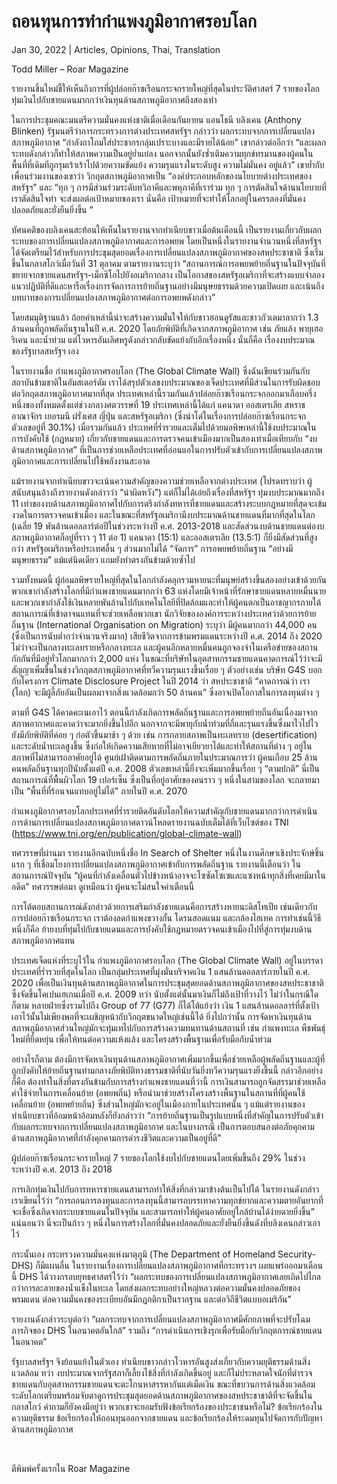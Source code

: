 # ถอนทุนการทำกำแพงภูมิอากาศรอบโลก

Jan 30, 2022 | Articles, Opinions, Thai, Translation





Todd Miller – Roar Magazine

รายงานชิ้นใหม่ชี้ให้เห็นถึงการที่ผู้ปล่อยก๊าซเรือนกระจกรายใหญ่ที่สุดในประวัติศาสตร์ 7 รายของโลกทุ่มเงินไปกับชายแดนมากกว่าเงินทุนด้านสภาพภูมิอากาศถึงสองเท่า

ในการประชุมคณะมนตรีความมั่นคงแห่งชาติเมื่อเดือนกันยายน แอนโธนี บลิงเคน (Anthony Blinken) รัฐมนตรีว่าการกระทรวงการต่างประเทศสหรัฐฯ กล่าวว่า ผลกระทบจากการเปลี่ยนแปลงสภาพภูมิอากาศ “กำลังถาโถมใส่ประชากรกลุ่มเปราะบางและมีรายได้น้อย” เขากล่าวต่ออีกว่า “และผลกระทบดังกล่าวก็ทำให้สภาพความเป็นอยู่ย่ำแย่ลง นอกจากนั้นยังซ้ำเติมความทุกข์ทรมานของผู้คนในพื้นที่ที่เดิมทีถูกรุมเร้าเร้าไปด้วยความขัดแย้ง ความรุนแรงในระดับสูง ความไม่มั่นคง อยู่แล้ว” เขาย้ำกับเพื่อนร่วมงานของเขาว่า วิกฤตสภาพภูมิอากาศเป็น “องค์ประกอบหลักของนโยบายต่างประเทศของสหรัฐฯ” และ “ทุก ๆ การมีส่วนร่วมระดับทวิภาคีและพหุภาคีที่เราร่วม ทุก ๆ การตัดสินใจด้านนโยบายที่เราตัดสินใจทำ จะส่งผลต่อเป้าหมายของเรา นั่นคือ เป้าหมายที่จะทำให้โลกอยู่ในครรลองที่มั่นคงปลอดภัยและยั่งยืนยิ่งขึ้น ”

ทัศนคติของบลิงเคนสะท้อนให้เห็นในรายงานจากทำเนียบขาวเมื่อต้นเดือนนี้ เป็นรายงานเกี่ยวกับผลกระทบของการเปลี่ยนแปลงสภาพภูมิอากาศและการอพยพ โดยเป็นหนึ่งในรายงานจำนวนหนึ่งที่สหรัฐฯ ได้จัดเตรียมไว้สำหรับการประชุมสุดยอดเรื่องการเปลี่ยนแปลงสภาพภูมิอากาศของสหประชาชาติ ซึ่งเริ่มขึ้นในกลาสโกว์เมื่อวันที่ 31 ตุลาคม ตามรายงานระบุว่า “สถานการณ์การอพยพย้ายถิ่นฐานในปัจจุบันที่ขยายจากชายแดนสหรัฐฯ-เม็กซิโกไปยังอเมริกากลาง เป็นโอกาสของสหรัฐอเมริกาที่จะสร้างแบบจำลองแนวปฏิบัติที่ดีและหารือเรื่องการจัดการการย้ายถิ่นฐานอย่างมีมนุษยธรรมด้วยความเปิดเผย และเน้นถึงบทบาทของการเปลี่ยนแปลงสภาพภูมิอากาศต่อการอพยพดังกล่าว”

โดยสมมุติฐานแล้ว ถ้อยคำเหล่านี้น่าจะสร้างความมั่นใจให้กับชาวฮอนดูรัสและชาวกัวเตมาลากว่า 1.3 ล้านคนที่ถูกพลัดถิ่นฐานในปี ค.ศ. 2020 โดยภัยพิบัติที่เกิดจากสภาพภูมิอากาศ เช่น ภัยแล้ง พายุเฮอริเคน และน้ำท่วม แต่โวหารอันเลิศหรูดังกล่าวกลับขัดแย้งกับอีกเรื่องหนึ่ง นั่นก็คือ เรื่องงบประมาณของรัฐบาลสหรัฐฯ เอง

ในรายงานชื่อ กำแพงภูมิอากาศรอบโลก (The Global Climate Wall) ซึ่งฉันเขียนร่วมกันกับสถาบันข้ามชาติในอัมสเตอร์ดัม เราได้สรุปตัวเลขงบประมาณของเจ็ดประเทศที่มีส่วนในการรับผิดชอบต่อวิกฤตสภาพภูมิอากาศมากที่สุด ประเทศเหล่านี้รวมกันแล้วปล่อยก๊าซเรือนกระจกออกมาเกือบครึ่งหนึ่งของทั้งหมดตั้งแต่ช่วงกลางศตวรรษที่ 19 ประเทศเหล่านี้ได้แก่ แคนาดา ออสเตรเลีย สหราชอาณาจักร เยอรมนี ฝรั่งเศส ญี่ปุ่น และสหรัฐอเมริกา (ซึ่งนำโด่ในเรื่องการปล่อยก๊าซเรือนกระจก ตัวเลขอยู่ที่ 30.1%) เมื่อรวมกันแล้ว ประเทศที่ร่ำรวยและเต็มไปด้วยมลพิษเหล่านี้ใช้งบประมาณในการบังคับใช้ (กฎหมาย) เกี่ยวกับชายแดนและการตรวจคนเข้าเมืองมากเป็นสองเท่าเมื่อเทียบกับ “งบด้านสภาพภูมิอากาศ” ที่เป็นการช่วยเหลือประเทศที่อ่อนแอในการปรับตัวเข้ากับการเปลี่ยนแปลงสภาพภูมิอากาศและการเปลี่ยนไปใช้พลังงานสะอาด

แม้รายงานจากทำเนียบขาวจะเน้นความสำคัญของความช่วยเหลือจากต่างประเทศ (โปรดทราบว่า ผู้สนับสนุนอ้างถึงรายงานดังกล่าวว่า “น่าผิดหวัง”) แต่ก็ไม่ได้เอ่ยถึงเรื่องที่สหรัฐฯ ทุ่มงบประมาณมากถึง 11 เท่าของงบด้านสภาพภูมิอากาศไปกับการตรึงกำลังทหารที่ชายแดนและสร้างระบบกฎหมายที่สุดจะเข้มงวดในการตรวจคนเข้าเมือง และในขณะที่สหรัฐอเมริกามีงบประมาณด้านชายแดนที่มากที่สุดในโลก (เฉลี่ย 19 พันล้านดอลลาร์ต่อปีในช่วงระหว่างปี ค.ศ. 2013-2018 และสัดส่วนงบด้านชายแดนต่องบสภาพภูมิอากาศก็อยู่ที่ราว ๆ 11 ต่อ 1) แคนาดา (15:1) และออสเตรเลีย (13.5:1) ก็ยิ่งมีสัดส่วนที่สูงกว่า สหรัฐอเมริกาหรือประเทศอื่น ๆ ส่วนมากไม่ได้ “จัดการ” การอพยพย้ายถิ่นฐาน “อย่างมีมนุษยธรรม” แม้แต่นิดเดียว แถมยังทำตรงกันข้ามด้วยซ้ำไป

รวมทั้งหมดนี้ ผู้ก่อมลพิษรายใหญ่ที่สุดในโลกกำลังคลุกรวมหายนะที่มนุษย์สร้างขึ้นสองอย่างเข้าด้วยกัน พวกเขากำลังสร้างโลกที่มีกำแพงชายแดนมากกว่า 63 แห่งโดยมีเจ้าหน้าที่รักษาชายแดนหลายหมื่นนาย และพวกเขากำลังใช้เงินหลายพันล้านไปกับเทคโนโลยีที่ปิดล้อมและทำให้ผู้คนตกเป็นอาชญากรภายใต้สถานการณ์ที่เข้าตาจนแทนที่จะช่วยเหลือพวกเขา นักวิจัยขององค์การระหว่างประเทศว่าด้วยการย้ายถิ่นฐาน (International Organisation on Migration) ระบุว่า มีผู้คนมากกว่า 44,000 คน (ซึ่งเป็นการนับต่ำกว่าจำนวนจริงมาก) เสียชีวิตจากการข้ามพรมแดนระหว่างปี ค.ศ. 2014 ถึง 2020 ไม่ว่าจะเป็นกลางทะเลทรายหรือกลางทะเล และผู้คนอีกหลายหมื่นคนถูกจองจำในเครือข่ายของสถานกักกันที่มีอยู่ทั่วโลกมากกว่า 2,000 แห่ง ในขณะที่บริษัทในอุตสาหกรรมชายแดนคาดการณ์ไว้ว่าจะมีสัญญาเพิ่มขึ้นในช่วงวิกฤตสภาพภูมิอากาศที่ทวีความรุนแรงขึ้นเรื่อย ๆ ตัวอย่างเช่น บริษัท G4S บอกกับโครงการ Climate Disclosure Project ในปี 2014 ว่า สหประชาชาติ “คาดการณ์ว่า เรา (โลก) จะมีผู้ลี้ภัยอันเป็นผลมาจากสิ่งแวดล้อมกว่า 50 ล้านคน” ซึ่งอาจเปิดโอกาสในการลงทุนต่าง ๆ 



ตามที่ G4S ได้คาดคะเนเอาไว้ ตอนนี้กำลังเกิดการพลัดถิ่นฐานและการอพยพย้ายถิ่นอันเนื่องมาจากสภาพอากาศและคาดว่าจะมากยิ่งขึ้นไปอีก นอกจากจะมีพายุกับน้ำท่วมที่ถี่และรุนแรงขึ้นซึ่งมาไวไปไว ยังมีภัยพิบัติที่ค่อย ๆ ก่อตัวขึ้นมาช้า ๆ ด้วย เช่น การกลายสภาพเป็นทะเลทราย (desertification) และระดับน้ำทะเลสูงขึ้น ซึ่งก่อให้เกิดความเสียหายที่ไม่อาจเยียวยาได้และทำให้สถานที่ต่าง ๆ อยู่ในสภาพที่ไม่สามารถอาศัยอยู่ได้ ศูนย์เฝ้าติดตามการพลัดถิ่นภายในประมาณการว่า ผู้คนเกือบ 25 ล้านคนพลัดถิ่นฐานทุกปีนับตั้งแต่ปี ค.ศ. 2008 ตัวเลขเหล่านี้ยิ่งจะเพิ่มมากขึ้นเรื่อย ๆ “ตามปกติ” นี่เป็นสถานการณ์ที่พื้นผิวโลก 19 เปอร์เซ็น ซึ่งเป็นที่อยู่อาศัยของคนราว ๆ หนึ่งในสามของโลก จะกลายมาเป็น “พื้นที่ที่ร้อนจนแทบอยู่ไม่ได้” ภายในปี ค.ศ. 2070

กำแพงภูมิอากาศรอบโลกประเทศที่ร่ำรวยติดอันดับโลกให้ความสำคัญกับชายแดนมากกว่าการดำเนินการด้านการเปลี่ยนแปลงสภาพภูมิอากาศดาวน์โหลดรายงานฉบับเต็มได้ที่เว็บไซต์ของ TNI (https://www.tni.org/en/publication/global-climate-wall)

ทศวรรษที่ผ่านมา รายงานอีกฉบับหนึ่งชื่อ In Search of Shelter หนึ่งในงานศึกษาเชิงประจักษ์ชิ้นแรก ๆ ที่เชื่อมโยงการเปลี่ยนแปลงสภาพภูมิอากาศเข้ากับการพลัดถิ่นฐาน รายงานนี้เตือนว่า ในสถานการณ์ปัจจุบัน “ผู้คนที่กำลังเคลื่อนตัวไปข้างหน้าอาจจะโซซัดโซเซและแซงหน้าทุกสิ่งที่เคยมีมาในอดีต” ทศวรรษต่อมา ดูเหมือนว่า ผู้คนจะไม่สนใจคำเตือนนี้

การโต้ตอบสถานการณ์ดังกล่าวด้วยการเสริมกำลังชายแดนคือการสร้างหายนะดิสโทเปีย เช่นเดียวกับการปล่อยก๊าซเรือนกระจก เราต้องลดกำแพงขวางกั้น โดรนสอดแนม และกล้องไฮเทค การทำเช่นนี้วิธีหนึ่งก็คือ ย้ายงบที่ทุ่มไปกับชายแดนและการบังคับใช้กฎหมายตรวจคนเข้าเมืองไปที่สู่การทุ่มงบด้านสภาพภูมิอากาศแทน

ประเทศเจ็ดแห่งที่ระบุไว้ใน กำแพงภูมิอากาศรอบโลก (The Global Climate Wall) อยู่ในบรรดาประเทศที่ร่ำรวยที่สุดในโลก เป็นกลุ่มประเทศที่มุ่งมั่นบริจาคเงิน 1 แสนล้านดอลลาร์ภายในปี ค.ศ. 2020 เพื่อเป็นเงินทุนด้านสภาพภูมิอากาศในการประชุมสุดยอดด้านสภาพภูมิอากาศของสหประชาชาติ ซึ่งจัดขึ้นโคเปนเฮเกนเมื่อปี ค.ศ. 2009 ทว่า นับตั้งแต่นั้นมาเงินก็ไม่ถึงเป้าที่วางไว้ ไม่ว่าในกรณีใดก็ตาม หลายฝ่ายซึ่งรวมไปถึง Group of 77 (G77) ก็ได้โต้แย้งว่า เงิน 1 แสนล้านดอลลาร์ที่ตั้งเป้าเอาไว้นั้นไม่เพียงพอที่จะเผชิญหน้ากับวิกฤตขนาดใหญ่เช่นนี้ได้ ยิ่งไปกว่านั้น การจัดหาเงินทุนด้านสภาพภูมิอากาศส่วนใหญ่มักจะทุ่มเทไปกับการสร้างความทนทานด้านสถานที่ เช่น กำแพงทะเล พืชพันธุ์ใหม่ที่ยืดหยุ่น เพื่อให้ทนต่อความแห้งแล้ง และโครงสร้างพื้นฐานเพื่อรับมือกับน้ำท่วม

อย่างไรก็ตาม ต้องมีการจัดหาเงินทุนด้านสภาพภูมิอากาศเพิ่มมากขึ้นเพื่อช่วยเหลือผู้พลัดถิ่นฐานและผู้ที่ถูกบังคับให้ย้ายถิ่นฐานท่ามกลางภัยพิบัติทางธรรมชาติที่นับวันยิ่งทวีความรุนแรงยิ่งขึ้นนี้ กล่าวอีกอย่างก็คือ ต้องทำในสิ่งที่ตรงกันข้ามกับการสร้างกำแพงชายแดนที่ว่านี้ การเงินสามารถถูกจัดสรรมาช่วยเหลือค่าใช้จ่ายในการเคลื่อนย้าย (อพยพถิ่น) หรือนำมาช่วยสร้างโครงสร้างพื้นฐานในสถานที่ที่ผู้คนใช้เคลื่อนย้าย (อพยพย้ายถิ่น) ซึ่งส่วนใหญ่มักจะอยู่ในเมืองภายในประเทศนั้น ๆ แม้แต่รายงานของทำเนียบขาวที่อ้อมหน้าอ้อมหลังก็ยังกล่าวว่า “การย้ายถิ่นฐานเป็นรูปแบบหนึ่งที่สำคัญในการปรับตัวเข้ากับผลกระทบจากการเปลี่ยนแปลงสภาพภูมิอากาศ และในบางกรณี เป็นการตอบสนองต่อภัยคุกคามด้านสภาพภูมิอากาศที่กำลังคุกคามการดำรงชีวิตและความเป็นอยู่ที่ดี”

ผู้ปล่อยก๊าซเรือนกระจกรายใหญ่ 7 รายของโลกใช้งบไปกับชายแดนโดยเพิ่มขึ้นถึง 29% ในช่วงระหว่างปี ค.ศ. 2013 ถึง 2018

การเลิกทุ่มเงินไปกับการทหารชายแดนสามารถทำให้สิ่งที่กล่าวมาข้างต้นเป็นไปได้ ในรายงานดังกล่าว เราเขียนไว้ว่า “การถอนการลงทุนและการลงทุนนี้สามารถบรรเทาความทุกข์ยากและความตายอันยากที่จะเชื่อซึ่งเกิดจากระบบชายแดนในปัจจุบัน และสามารถทำให้ผู้คนอาศัยอยู่ใกล้บ้านได้ง่ายดายยิ่งขึ้น” แน่นอนว่า นี่จะเป็นก้าว ๆ หนึ่งในการสร้างโลกที่มั่นคงปลอดภัยและยั่งยืนยิ่งขึ้นดังที่บลิงเคนกล่าวเอาไว้







กระนั้นเอง กระทรวงความมั่นคงแห่งมาตุภูมิ (The Department of Homeland Security-DHS) ก็มีแผนอื่น ในรายงานเรื่องการเปลี่ยนแปลงสภาพภูมิอากาศที่กระทรวงฯ เผยแพร่ออกมาเดือนนี้ DHS ได้วางกรอบยุทธศาสตร์ไว้ว่า “ผลกระทบของการเปลี่ยนแปลงสภาพภูมิอากาศเลยเถิดไปไกลกว่าการละลายของน้ำแข็งในทะเล โดยส่งผลกระทบอย่างใหญ่หลวงต่อความมั่นคงปลอดภัยของพรมแดน ต่อความมั่นคงของระเบียบอันมีกฎกติกาเป็นรากฐาน และต่อวิถีชีวิตแบบอเมริกัน”

รายงานดังกล่าวระบุต่อว่า “ผลกระทบจากการเปลี่ยนแปลงสภาพภูมิอากาศมีศักยภาพที่จะปรับโฉมภารกิจของ DHS ในอนาคตอันใกล้” รวมถึง “การดำเนินการเชิงรุกเพื่อรับมือกับวิกฤตการณ์ชายแดนในอนาคต”

รัฐบาลสหรัฐฯ จึงย้อนแย้งในตัวเอง ทำเนียบขาวกล่าวโวหารอันสูงส่งเกี่ยวกับความยุติธรรมด้านสิ่งแวดล้อม ทว่า งบประมาณจากรัฐสภาก็เลี้ยงไข้สิ่งที่กำลังเกิดขึ้นอยู่ และก็ไม่ประหลาดใจนักที่ตำรวจชายแดนกับอุตสาหกรรมชายแดนจะตะโกนหาสรรหากันแต่เม็ดเงิน ขณะที่ขบวนการด้านสิ่งแวดล้อมระดับโลกเตรียมพร้อมจับตาดูการประชุมสุดยอดด้านสภาพภูมิอากาศของสหประชาชาติที่จะจัดขึ้นในกลาสโกว์ คำถามก็ยังคงมีอยู่ว่า พวกเขาจะยอมรับฟังข้อเรียกร้องของประชาชนหรือไม่? ข้อเรียกร้องในความยุติธรรม ข้อเรียกร้องให้ถอนทุนออกจากชายแดน และข้อเรียกร้องให้ระดมทุนไปจัดการกับปัญหาด้านสภาพภูมิอากาศ



 

ตีพิมพ์ครั้งแรกใน Roar Magazine